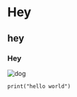 # Hey
## hey
### Hey

![dog](https://upload.wikimedia.org/wikipedia/en/thumb/6/6c/Lil_Baby_-_My_Dawg.jpg/220px-Lil_Baby_-_My_Dawg.jpg)


```
print("hello world")
```
